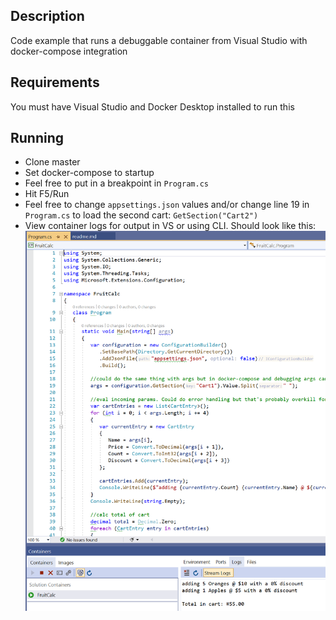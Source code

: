 ## Description
Code example that runs a debuggable container from Visual Studio with docker-compose integration

## Requirements
You must have Visual Studio and Docker Desktop installed to run this

## Running
* Clone master
* Set docker-compose to startup
* Feel free to put in a breakpoint in `Program.cs`
* Hit F5/Run
* Feel free to change `appsettings.json` values and/or change line 19 in `Program.cs` to load the second cart: `GetSection("Cart2")`
* View container logs for output in VS or using CLI. Should look like this:  
![runningContainers.png](runningContainers.png)